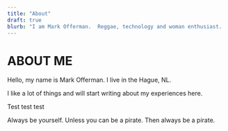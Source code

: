 ```yaml
---
title: "About"
draft: true
blurb: "I am Mark Offerman.  Reggae, technology and woman enthusiast.
---
```


# ABOUT ME

Hello, my name is Mark Offerman. I live in the Hague, NL.

I like a lot of things and will start writing about my experiences here.

Test test test 


Always be yourself. Unless you can be a pirate. Then always be a pirate.
